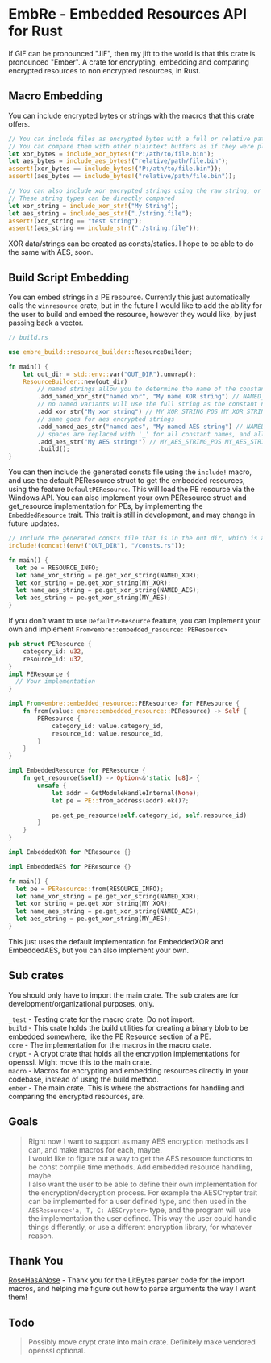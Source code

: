 # EmbRe - Embedded Resources API for Rust  
If GIF can be pronounced "JIF", then my jift to the world is that this crate is pronounced "Ember".
A crate for encrypting, embedding and comparing encrypted resources to non encrypted resources, in Rust.

## Macro Embedding
You can include encrypted bytes or strings with the macros that this crate offers.

```rust
// You can include files as encrypted bytes with a full or relative path.  
// You can compare them with other plaintext buffers as if they were plaintext byte slices. 
let xor_bytes = include_xor_bytes!("P:/ath/to/file.bin");
let aes_bytes = include_aes_bytes!("relative/path/file.bin");
assert!(xor_bytes == include_bytes!("P:/ath/to/file.bin"));
assert!(aes_bytes == include_bytes!("relative/path/file.bin"));

// You can also include xor encrypted strings using the raw string, or a path to the file.
// These string types can be directly compared
let xor_string = include_xor_str!("My String");
let aes_string = include_aes_str!("./string.file");
assert!(xor_string == "test string");
assert!(aes_string == include_str!("./string.file"));
```
XOR data/strings can be created as consts/statics. I hope to be able to do the same with AES, soon.

## Build Script Embedding
You can embed strings in a PE resource. Currently this just automatically calls the `winresource` crate, but in the future 
I would like to add the ability for the user to build and embed the resource, however they would like, by just passing back 
a vector.
```rust
// build.rs

use embre_build::resource_builder::ResourceBuilder;

fn main() {
    let out_dir = std::env::var("OUT_DIR").unwrap();
    ResourceBuilder::new(out_dir)
        // named strings allow you to determine the name of the constant for your strings
        .add_named_xor_str("named xor", "My name XOR string") // NAMED_XOR_POS NAMED_XOR_KEY NAMED_XOR_LEN
        // no named variants will use the full string as the constant name
        .add_xor_str("My xor string") // MY_XOR_STRING_POS MY_XOR_STRING_KEY MY_XOR_STRING_LEN
        // same goes for aes encrypted strings
        .add_named_aes_str("named aes", "My named AES string") // NAMED_AES_POS NAMED_AES_KEY NAMED_AES_IV NAMED_AES_LEN
        // spaces are replaced with '_' for all constant names, and all symbols are removed.
        .add_aes_str("My AES string!") // MY_AES_STRING_POS MY_AES_STRING_KEY MY_AES_STRING_IV MY_AES_STRING_LEN
        .build();
}
```
You can then include the generated consts file using the `include!` macro, and use the default PEResource struct to get 
the embedded resources, using the feature `DefaultPEResource`. This will load the PE resource via the Windows API. You 
can also implement your own PEResource struct and get_resource implementation for PEs, by implementing the `EmbeddedResource` 
trait. This trait is still in development, and may change in future updates.

```rust
// Include the generated consts file that is in the out dir, which is an environment variable.  
include!(concat!(env!("OUT_DIR"), "/consts.rs"));

fn main() {
  let pe = RESOURCE_INFO;
  let name_xor_string = pe.get_xor_string(NAMED_XOR);
  let xor_string = pe.get_xor_string(MY_XOR);
  let name_aes_string = pe.get_xor_string(NAMED_AES);
  let aes_string = pe.get_xor_string(MY_AES);
}
```
If you don't want to use `DefaultPEResource` feature, you can implement your own and implement 
`From<embre::embedded_resource::PEResource>`
```rust
pub struct PEResource {
    category_id: u32,
    resource_id: u32,
}
impl PEResource { 
  // Your implementation
}

impl From<embre::embedded_resource::PEResource> for PEResource {
    fn from(value: embre::embedded_resource::PEResource) -> Self {
        PEResource {
            category_id: value.category_id,
            resource_id: value.resource_id,
        }
    }
}

impl EmbeddedResource for PEResource {
    fn get_resource(&self) -> Option<&'static [u8]> {
        unsafe {
            let addr = GetModuleHandleInternal(None);
            let pe = PE::from_address(addr).ok()?;

            pe.get_pe_resource(self.category_id, self.resource_id)
        }
    }
}

impl EmbeddedXOR for PEResource {}

impl EmbeddedAES for PEResource {}

fn main() {
  let pe = PEResource::from(RESOURCE_INFO);
  let name_xor_string = pe.get_xor_string(NAMED_XOR);
  let xor_string = pe.get_xor_string(MY_XOR);
  let name_aes_string = pe.get_xor_string(NAMED_AES);
  let aes_string = pe.get_xor_string(MY_AES);
}
```

This just uses the default implementation for EmbeddedXOR and EmbeddedAES, but you can also implement your own.

## Sub crates  
You should only have to import the main crate. The sub crates are for development/organizational purposes, only.  

`_test` - Testing crate for the macro crate. Do not import.  
`build` - This crate holds the build utilities for creating a binary blob to be embedded somewhere, like the PE Resource 
section of a PE.  
`core`  - The implementation for the macros in the macro crate.  
`crypt` - A crypt crate that holds all the encryption implementations for openssl. Might move this to the main crate.  
`macro` - Macros for encrypting and embedding resources directly in your codebase, instead of using the build method.  
`ember` - The main crate. This is where the abstractions for handling and comparing the encrypted resources, are.  

## Goals  
> Right now I want to support as many AES encryption methods as I can, and make macros for each, maybe.   
> I would like to figure out a way to get the AES resource functions to be const compile time methods. Add embedded resource 
  handling, maybe.  
> I also want the user to be able to define their own implementation for the encryption/decryption process. For example 
  the AESCrypter trait can be implemented for a user defined type, and then used in the `AESResource<'a, T, C: AESCrypter>` 
  type, and the program will use the implementation the user defined. This way the user could handle things differently, 
  or use a different encryption library, for whatever reason.  

## Thank You
[RoseHasANose](https://github.com/largenumberhere) - Thank you for the LitBytes parser code for the import macros, and helping me figure out how to parse 
arguments the way I want them!  

## Todo
> Possibly move crypt crate into main crate. Definitely make vendored openssl optional. 
